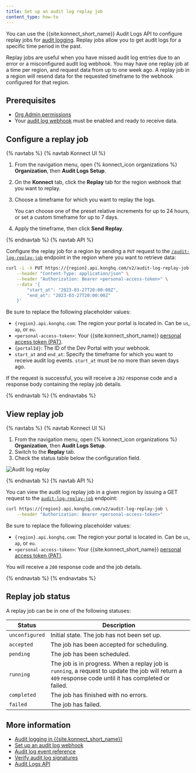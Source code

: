 ```yaml
---
title: Set up an audit log replay job
content_type: how-to
---
```


You can use the {{site.konnect_short_name}} Audit Logs API to configure replay jobs for [audit logging](/konnect/org-management/audit-logging/). Replay jobs allow you to get audit logs for a specific time period in the past.

Replay jobs are useful when you have missed audit log entries due to an error or a misconfigured audit
log webhook. You may have one replay job at a time per region, and request data from up to one week ago.
A replay job in a region will resend data for the requested timeframe to the webhook configured for that region.

## Prerequisites

* [Org Admin permissions](/konnect/org-management/teams-and-roles/teams-reference/)
* Your [audit log webhook](/konnect/org-management/audit-logging/webhook/) must be enabled and ready to receive data. 


## Configure a replay job

{% navtabs %}
{% navtab Konnect UI %}

1. From the navigation menu, open {% konnect_icon organizations %} **Organization**, then **Audit Logs Setup**.
1. On the **Konnect** tab, click the **Replay** tab for the region webhook that you want to replay.
1. Choose a timeframe for which you want to replay the logs. 

   You can choose one of the preset relative increments for up to 24 hours, or 
   set a custom timeframe for up to 7 days.

1. Apply the timeframe, then click **Send Replay**.

{% endnavtab %}
{% navtab API %}

Configure the replay job for a region by sending a `PUT` request to the [`/audit-log-replay-job`](/konnect/api/audit-logs/latest/#/Audit%20Logs/update-audit-log-replay-job) endpoint in the region where you want to retrieve data:

```sh
curl -i -X PUT https://{region}.api.konghq.com/v2/audit-log-replay-job \
    --header "Content-Type: application/json" \
    --header "Authorization: Bearer <personal-access-token>" \
    --data '{
        "start_at": "2023-03-27T20:00:00Z",
        "end_at": "2023-03-27T20:00:00Z"
    }'
```

Be sure to replace the following placeholder values:
* `{region}.api.konghq.com`: The region your portal is located in. Can be `us`, `ap`, or `eu`.
* `<personal-access-token>`: Your {{site.konnect_short_name}} [personal access token (PAT)](/konnect/api/#authentication).
* `{portalId}`: The ID of the Dev Portal with your webhook.
* `start_at` and `end_at`: Specify the timeframe for which you want to receive audit log events. `start_at` must be no more than seven days ago.

If the request is successful, you will receive a `202` response code and a response body containing the replay job details.

{% endnavtab %}
{% endnavtabs %}

## View replay job

{% navtabs %}
{% navtab Konnect UI %}

1. From the navigation menu, open {% konnect_icon organizations %} **Organization**, then **Audit Logs Setup**.
1. Switch to the **Replay** tab.
1. Check the status table below the configuration field.

![Audit log replay](/assets/images/products/konnect/audit-logs/konnect-audit-log-replay.png)

{% endnavtab %}
{% navtab API %}

You can view the audit log replay job in a given region by issuing a GET request to the [`audit-log-replay-job`](/konnect/api/audit-logs/latest/#/Audit%20Logs/get-audit-log-replay-job) endpoint:

```sh
curl https://{region}.api.konghq.com/v2/audit-log-replay-job \
    --header "Authorization: Bearer <personal-access-token>"
```

Be sure to replace the following placeholder values:
* `{region}.api.konghq.com`: The region your portal is located in. Can be `us`, `ap`, or `eu`.
* `<personal-access-token>`: Your {{site.konnect_short_name}} [personal access token (PAT)](/konnect/api/#authentication).

You will receive a `200` response code and the job details.

{% endnavtab %}
{% endnavtabs %}

## Replay job status

A replay job can be in one of the following statuses:

| Status | Description |
| -------|-------------|
| `unconfigured` | Initial state. The job has not been set up. |
| `accepted` | The job has been accepted for scheduling. |
| `pending` | The job has been scheduled. |
| `running` | The job is in progress. When a replay job is `running`, a request to update the job will return a `409` response code until it has completed or failed. |
| `completed` | The job has finished with no errors. |
| `failed` | The job has failed. |

## More information
* [Audit logging in {{site.konnect_short_name}}](/konnect/org-management/audit-logging/)
* [Set up an audit log webhook](/konnect/org-management/audit-logging/webhook/)
* [Audit log event reference](/konnect/org-management/audit-logging/reference/)
* [Verify audit log signatures](/konnect/reference/verify-signatures/)
* [Audit Logs API](/konnect/api/audit-logs/latest/)
